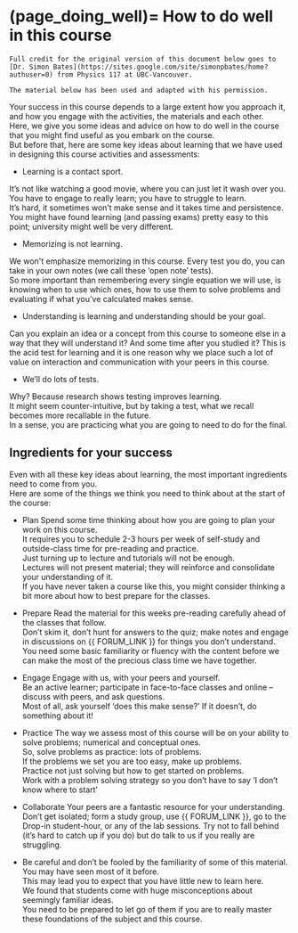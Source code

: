 (page_doing_well)=
How to do well in this course
=======================

```{tip} text
Full credit for the original version of this document below goes to [Dr. Simon Bates](https://sites.google.com/site/simonpbates/home?authuser=0) from Physics 117 at UBC-Vancouver.

The material below has been used and adapted with his permission.
```

Your success in this course depends to a large extent how you approach it, and how you engage with the activities, the materials and each other.  
Here, we give you some ideas and advice on how to do well in the course that you might find useful as you embark on the course.  
But before that, here are some key ideas about learning that we have used in designing this course activities and assessments: 

- Learning is a contact sport.

It’s not like watching a good movie, where you can just let it wash over you.  
You have to engage to really learn; you have to struggle to learn.  
It’s hard, it sometimes won’t make sense and it takes time and persistence.  
You might have found learning (and passing exams) pretty easy to this point; university might well be very different.  

- Memorizing is not learning.

We won't emphasize memorizing in this course.
Every test you do, you can take in your own notes (we call these ‘open note’ tests).  
So more important than remembering every single equation we will use, is knowing when to use which ones, how to use them to solve problems and evaluating if what you’ve calculated makes sense.  

- Understanding is learning and understanding should be your goal.

Can you explain an idea or a concept from this course to someone else in a way that they will understand it?
And some time after you studied it? This is the acid test for learning and it is one reason why we place such a lot of value on interaction and communication with your peers in this course.  

- We’ll do lots of tests.

Why? Because research shows testing improves learning.  
It might seem counter-intuitive, but by taking a test, what we recall becomes more recallable in the future.  
In a sense, you are practicing what you are going to need to do for the final.

## Ingredients for your success 

Even with all these key ideas about learning, the most important ingredients need to come from you.  
Here are some of the things we think you need to think about at the start of the course:

- Plan Spend some time thinking about how you are going to plan your work on this course.  
It requires you to schedule 2-3 hours per week of self-study and outside-class time for pre-reading and practice.  
Just turning up to lecture and tutorials will not be enough.  
Lectures will not present material; they will reinforce and consolidate your understanding of it.  
If you have never taken a course like this, you might consider thinking a bit more about how to best prepare for the classes.

- Prepare Read the material for this weeks pre-reading carefully ahead of the classes that follow.  
Don’t skim it, don’t hunt for answers to the quiz; make notes and engage in discussions on {{ FORUM_LINK }} for things you don’t understand.  
You need some basic familiarity or fluency with the content before we can make the most of the precious class time we have together.  

- Engage Engage with us, with your peers and yourself.  
Be an active learner; participate in face-to-face classes and online – discuss with peers, and ask questions.  
Most of all, ask yourself ‘does this make sense?’ If it doesn’t, do something about it! 

- Practice The way we assess most of this course will be on your ability to solve problems; numerical and conceptual ones.  
So, solve problems as practice: lots of problems.  
If the problems we set you are too easy, make up problems.  
Practice not just solving but how to get started on problems.  
 Work with a problem solving strategy so you don’t have to say ‘I don’t know where to start’

- Collaborate Your peers are a fantastic resource for your understanding.  
Don’t get isolated; form a study group, use {{ FORUM_LINK }}, go to the Drop-in student-hour, or any of the lab sessions.
Try not to fall behind (it’s hard to catch up if you do) but do talk to us if you really are struggling.  

- Be careful and don’t be fooled by the familiarity of some of this material.  
You may have seen most of it before.  
This may lead you to expect that you have little new to learn here.  
We found that students come with huge misconceptions about seemingly familiar ideas.  
You need to be prepared to let go of them if you are to really master these foundations of the subject and this course.  
